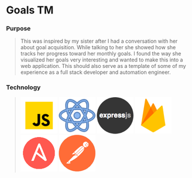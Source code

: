 # Goals TM

### Purpose
> This was inspired by my sister after I had a conversation with her about goal acquisition. While talking to her she showed how she tracks her progress toward her monthly goals. I found the way she visualized her goals very interesting and wanted to make this into a web application. This should also serve as a template of some of my experience as a full stack developer and automation engineer.


### Technology
> ![Javascript](doc/readme_images/javascript.png) ![React](doc/readme_images/react.png) ![Express.js](doc/readme_images/express.png) ![Firebase](doc/readme_images/firebase.png) ![Ansible](doc/readme_images/ansible.png) ![Postman](doc/readme_images/postman.png) 